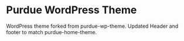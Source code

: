 # Purdue WordPress Theme
WordPress theme forked from purdue-wp-theme.
Updated Header and footer to match purdue-home-theme.

